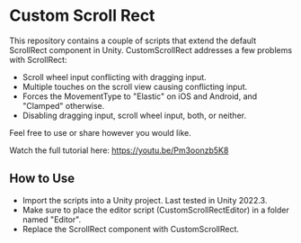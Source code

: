 # Custom Scroll Rect

This repository contains a couple of scripts that extend the default ScrollRect component in Unity. CustomScrollRect addresses a few problems with ScrollRect:
- Scroll wheel input conflicting with dragging input.
- Multiple touches on the scroll view causing conflicting input.
- Forces the MovementType to "Elastic" on iOS and Android, and "Clamped" otherwise.
- Disabling dragging input, scroll wheel input, both, or neither.

Feel free to use or share however you would like. 

Watch the full tutorial here: https://youtu.be/Pm3oonzb5K8

## How to Use
- Import the scripts into a Unity project. Last tested in Unity 2022.3.
- Make sure to place the editor script (CustomScrollRectEditor) in a folder named "Editor".
- Replace the ScrollRect component with CustomScrollRect.
